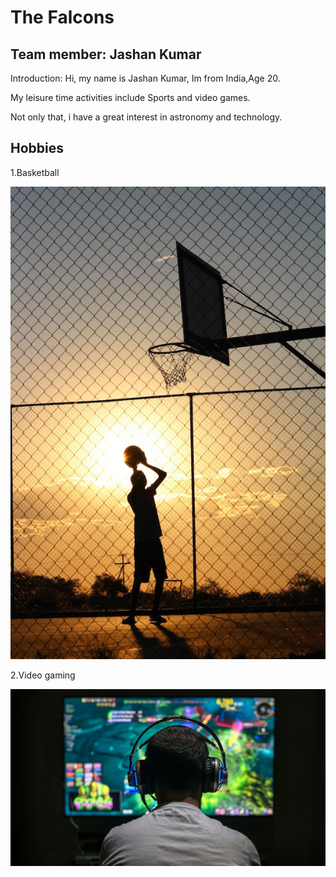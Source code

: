 
# The Falcons


## Team member: Jashan Kumar                                
Introduction:
Hi, my name is Jashan Kumar, Im from India,Age 20.

My leisure time activities include Sports and video games.

Not only that, i have a great interest in astronomy and technology.


## Hobbies

1.Basketball

<img src="images/Basketball.jpeg">

2.Video gaming

<img src="images/Gaming.jpg">
